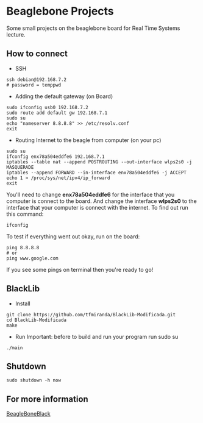 # Beaglebone Projects
Some small projects on the beaglebone board for Real Time Systems lecture.

## How to connect

- SSH
```shell
ssh debian@192.168.7.2
# password = temppwd
```
- Adding the default gateway (on Board)
```shell
sudo ifconfig usb0 192.168.7.2
sudo route add default gw 192.168.7.1
sudo su
echo "nameserver 8.8.8.8" >> /etc/resolv.conf
exit
```
- Routing Internet to the beagle from computer (on your pc)
```shell
sudo su
ifconfig enx78a504eddfe6 192.168.7.1
iptables --table nat --append POSTROUTING --out-interface wlps2s0 -j MASQUERADE
iptables --append FORWARD --in-interface enx78a504eddfe6 -j ACCEPT
echo 1 > /proc/sys/net/ipv4/ip_forward
exit
```
You'll need to change **enx78a504eddfe6** for the interface that you computer is connect to the board. And change the interface **wlps2s0** to the interface that your computer is connect with the internet. To find out run this command:
```shell
ifconfig
```
To test if everything went out okay, run on the board:
```shell
ping 8.8.8.8
# or
ping www.google.com
```
If you see some pings on terminal then you're ready to go!

## BlackLib

- Install
```shell
git clone https://github.com/tfmiranda/BlackLib-Modificada.git
cd BlackLib-Modificada
make
```

- Run
Important: before to build and run your program run sudo su
```shell
./main
```

## Shutdown

```shell
sudo shutdown -h now
```

## For more information

[BeagleBoneBlack](https://github.com/abugim/STR-BeagleBoneBlack)
